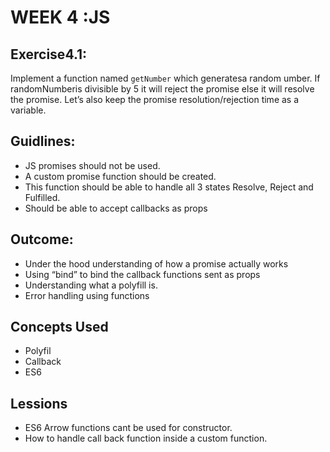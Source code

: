 # WEEK 4 :JS

## Exercise4.1:

Implement a function named `getNumber` which generatesa random umber.
If randomNumberis divisible by 5 it will reject the promise else it will resolve the promise. 
Let’s also keep the promise resolution/rejection time as a variable.


## Guidlines:
- JS promises should not be used.
- A custom promise function should be created.
- This function should be able to handle all 3 states Resolve, Reject and Fulfilled.
- Should be able to accept callbacks as props



## Outcome:
- Under the hood understanding of how a promise actually works
- Using “bind” to bind the callback functions sent as props
- Understanding what a polyfill is.
- Error handling using functions


## Concepts Used
- Polyfil
- Callback
- ES6


## Lessions
- ES6 Arrow functions cant be used for constructor.
- How to handle call back function inside a custom function.

